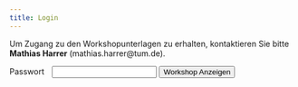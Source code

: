 ```yaml
---
title: Login
---
```



<p>Um Zugang zu den Workshopunterlagen zu erhalten, kontaktieren Sie bitte <br><b>Mathias Harrer</b> (mathias.harrer@tum.de).</p>

<form action="/.netlify/functions/login" method="POST">
    <label for="password" style="padding-right: 10px;">Passwort</label>
    <input type="password" name="password" id="password"/>
    <button class="btn-primary" type="submit">Workshop Anzeigen</button>
  </form>